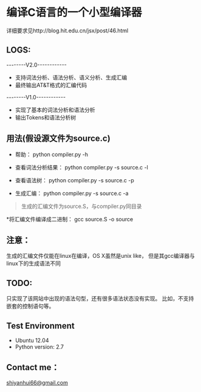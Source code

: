 编译C语言的一个小型编译器
=========================
详细要求见http://blog.hit.edu.cn/jsx/post/46.html


LOGS:
-----

--------V2.0------------
* 支持词法分析、语法分析、语义分析、生成汇编
* 最终输出AT&T格式的汇编代码

--------V1.0------------
* 实现了基本的词法分析和语法分析
* 输出Tokens和语法分析树



用法(假设源文件为source.c)
------------------------
* 帮助：
    python compiler.py -h

* 查看词法分析结果：
    python compiler.py -s source.c -l

* 查看语法树：
    python compiler.py -s source.c -p

* 生成汇编：
    python compiler.py -s source.c -a
> 生成的汇编文件为source.S，与compiler.py同目录

*将汇编文件编译成二进制：
    gcc source.S -o source



注意：
------------------------
生成的汇编文件仅能在linux在编译，OS X虽然是unix like，
但是其gcc编译器与linux下的生成语法不同



TODO:
------------------------
只实现了该网站中出现的语法句型，还有很多语法状态没有实现。
比如，不支持嵌套的控制语句等。


Test Environment
------------------------
* Ubuntu 12.04
* Python version: 2.7


Contact me：
------------------------
shiyanhui66@gmail.com
